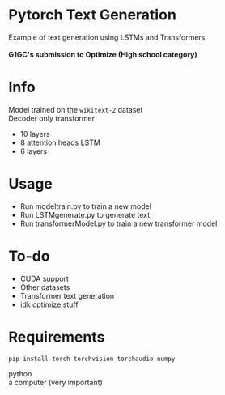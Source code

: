 # Pytorch Text Generation
Example of text generation using LSTMs and Transformers\
\
**G1GC's submission to Optimize (High school category)**
# Info
Model trained on the ```wikitext-2``` dataset\
Decoder only transformer
* 10 layers
* 8 attention heads
LSTM
* 6 layers
# Usage
 - Run modeltrain.py to train a new model
 - Run LSTMgenerate.py to generate text
 - Run transformerModel.py to train a new transformer model
# To-do
 - CUDA support
 - Other datasets
 - Transformer text generation
 - idk optimize stuff
# Requirements
    pip install torch torchvision torchaudio numpy
python\
a computer (very important)
